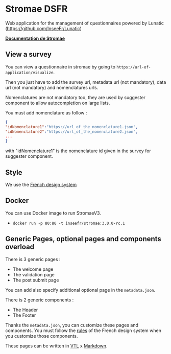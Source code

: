 # Stromae DSFR

Web application for the management of questionnaires powered by Lunatic (https://github.com/InseeFr/Lunatic)

[**Documentation de Stromae**](https://inseefr.github.io/Stromae/)

## View a survey

You can view a questionnaire in stromae by going to `https://url-of-application/visualize`.

Then you just have to add the survey url, metadata url (not mandatory), data url (not mandatory) and nomenclatures urls.

Nomenclatures are not mandatory too, they are used by suggester component to allow autocompletion on large lists.

You must add nomenclature as follow :

```json
{
"idNomenclature1":"https://url_of_the_nomenclature1.json",
"idNomenclature2":"https://url_of_the_nomenclature2.json",
...
}
```

with "idNomenclature1" is the nomenclature id given in the survey for suggester component.

## Style

We use the [French design system](https://www.systeme-de-design.gouv.fr)

## Docker

You can use Docker image to run StromaeV3.

- `docker run -p 80:80 -t inseefr/stromae:3.0.0-rc.1`

## Generic Pages, optional pages and components overload

There is 3 generic pages :

- The welcome page
- The validation page
- The post submit page

You can add also specify additional optional page in the `metadata.json`.

There is 2 generic components :

- The Header
- The Footer

Thanks the `metadata.json`, you can customize these pages and components.
You must follow the [rules](https://www.systeme-de-design.gouv.fr/elements-d-interface/) of the French design system when you customize those components.

These pages can be written in [VTL](https://github.com/InseeFr/Trevas-JS) x [Markdown](https://fr.wikipedia.org/wiki/Markdown).
